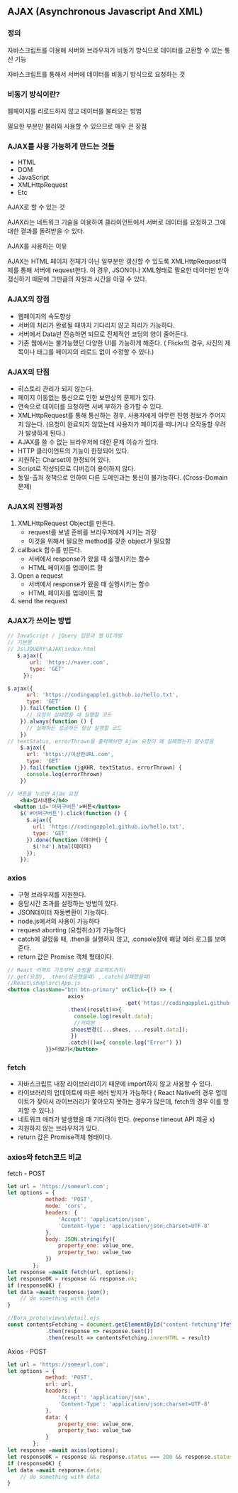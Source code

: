 ## AJAX (Asynchronous Javascript And XML)
### 정의

자바스크립트를 이용해 서버와 브라우저가 비동기 방식으로 데이터를 교환할 수 있는 통신 기능

자바스크립트를 통해서 서버에 데이터를 비동기 방식으로 요청하는 것

### 비동기 방식이란?

웹페이지를 리로드하지 않고 데이터를 불러오는 방법

필요한 부분만 불러와 사용할 수 있으므로 매우 큰 장점

### AJAX를 사용 가능하게 만드는 것들

- HTML
- DOM
- JavaScript
- XMLHttpRequest
- Etc

AJAX로 할 수 있는 것

AJAX라는 네트워크 기술을 이용하여 클라이언트에서 서버로 데이터를 요청하고 그에 대한 결과를 돌려받을 수 있다.

AJAX를 사용하는 이유

AJAX는 HTML 페이지 전체가 아닌 일부분만 갱신할 수 있도록 XMLHttpRequest객체를 통해 서버에 request한다. 이 경우, JSON이나 XML형태로 필요한 데이터만 받아 갱신하기 때문에 그만큼의 자원과 시간을 아낄 수 있다.

### AJAX의 장점

- 웹페이지의 속도향상
- 서버의 처리가 완료될 때까지 기다리지 않고 처리가 가능하다.
- 서버에서 Data만 전송하면 되므로 전체적인 코딩의 양이 줄어든다.
- 기존 웹에서는 불가능했던 다양한 UI를 가능하게 해준다. ( Flickr의 경우, 사진의 제목이나 태그를 페이지의 리로드 없이 수정할 수 있다.)

### AJAX의 단점

- 히스토리 관리가 되지 않는다.
- 페이지 이동없는 통신으로 인한 보안상의 문제가 있다.
- 연속으로 데이터를 요청하면 서버 부하가 증가할 수 있다.
- XMLHttpRequest를 통해 통신하는 경우, 사용자에게 아무런 진행 정보가 주어지지 않는다. (요청이 완료되지 않았는데 사용자가 페이지를 떠나거나 오작동할 우려가 발생하게 된다.)
- AJAX를 쓸 수 없는 브라우저에 대한 문제 이슈가 있다.
- HTTP 클라이언트의 기능이 한정되어 있다.
- 지원하는 Charset이 한정되어 있다.
- Script로 작성되므로 디버깅이 용이하지 않다.
- 동일-출처 정책으로 인하여 다른 도메인과는 통신이 불가능하다. (Cross-Domain문제)

### AJAX의 진행과정

1. XMLHttpRequest Object를 만든다.
    - request를 보낼 준비를 브라우저에게 시키는 과정
    - 이것을 위해서 필요한 method를 갖춘 object가 필요함
2. callback 함수를 만든다.
    - 서버에서 response가 왔을 때 실행시키는 함수
    - HTML 페이지를 업데이트 함
3. Open a request
    - 서버에서 response가 왔을 때 실행시키는 함수
    - HTML 페이지를 업데이트 함
4. send the request

### AJAX가 쓰이는 방법

```jsx
// JavaScript / jQuery 입문과 웹 UI개발
// 기본형
// Js\JQUERY\AJAX\index.html
   $.ajax({
       url: 'https://naver.com',
       type: 'GET'
     });

$.ajax({
      url: 'https://codingapple1.github.io/hello.txt',
      type: 'GET'
    }).fail(function () {
      // 요청이 실패했을 때 실행할 코드 
    }).always(function () {
      // 실패하든 성공하든 항상 실행할 코드
    })
// textStatus, errorThrown을 출력해보면 Ajax 요청이 왜 실패했는지 알수있음
    $.ajax({
      url: 'https://이상한URL.com',
      type: 'GET'
    }).fail(function (jqXHR, textStatus, errorThrown) {
      console.log(errorThrown)
    })

// 버튼을 누르면 Ajax 요청
	<h4>임시내용</h4>
  <button id='어쩌구버튼'>버튼</button>
    $('#어쩌구버튼').click(function () {
      $.ajax({
        url: 'https://codingapple1.github.io/hello.txt',
        type: 'GET'
      }).done(function (데이터) {
        $('h4').html(데이터)
      });
    });
```

### axios

- 구형 브라우저를 지원한다.
- 응답시간 초과를 설정하는 방법이 있다.
- JSON데이터 자동변환이 가능하다.
- node.js에서의 사용이 가능하다
- request aborting (요청취소)가 가능하다
- catch에 걸렸을 때, .then을 실행하지 않고, .console창에 해당 에러 로그를 보여준다.
- return 값은 Promise 객체 형태이다.

```jsx
// React 리액트 기초부터 쇼핑몰 프로젝트까지! 
//.get(요청), .then(성공했을때) ,.catch(실패했을때)
//React\shop\src\App.js
<button className="btn btn-primary" onClick={() => {
                   axios
									 .get('https://codingapple1.github.io/shop/data2.json')
                   .then((result)=>{ 
                     console.log(result.data);
                     //카피본 
                    shoes변경([...shoes, ...result.data]);
                    })
                   .catch(()=>{ console.log("Error") })
            }}>더보기</button>
```

### fetch

- 자바스크립트 내장 라이브러리이기 때문에 import하지 않고 사용할 수 있다.
- 라이브러리의 업데이트에 따른 에러 방지가 가능하다 ( React Native의 경우 업데이트가 잦아서 라이브러리가 쫓아오지 못하는 경우가 많은데, fetch의 경우 이를 방지할 수 있다.)
- 네트워크 에러가 발생했을 때 기다려야 한다. (reponse timeout API 제공 x)
- 지원하지 않는 브라우저가 있다.
- return 값은 Promise객체 형태이다.

### axios와 fetch코드 비교

fetch - POST

```jsx
let url = 'https://someurl.com';
let options = {
            method: 'POST',
            mode: 'cors',
            headers: {
                'Accept': 'application/json',
                'Content-Type': 'application/json;charset=UTF-8'
            },
            body: JSON.stringify({
                property_one: value_one,
                property_two: value_two
            })
        };
let response =await fetch(url, options);
let responseOK = response && response.ok;
if (responseOK) {
let data =await response.json();
    // do something with data
}

//Bora_proto\views\detail.ejs
const contentsFetching = document.getElementById("content-fetching")fetch("<%= note.address %>")
            .then(response => response.text())
            .then(result => contentsFetching.innerHTML = result)

```

Axios - POST

```jsx
let url = 'https://someurl.com';
let options = {
            method: 'POST',
            url: url,
            headers: {
                'Accept': 'application/json',
                'Content-Type': 'application/json;charset=UTF-8'
            },
            data: {
                property_one: value_one,
                property_two: value_two
            }
        };
let response =await axios(options);
let responseOK = response && response.status === 200 && response.statusText === 'OK';
if (responseOK) {
let data =await response.data;
    // do something with data
}
```